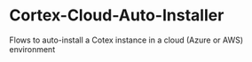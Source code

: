 # Cortex-Cloud-Auto-Installer
 Flows to auto-install a Cotex instance in a cloud (Azure or AWS) environment
